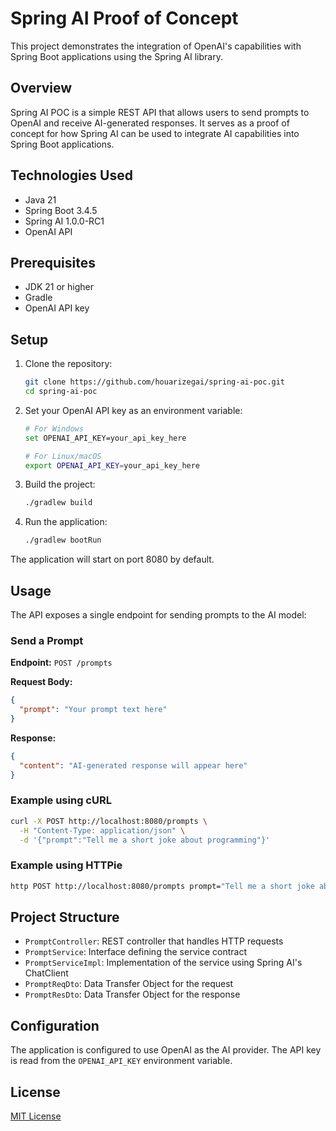 # Spring AI Proof of Concept

This project demonstrates the integration of OpenAI's capabilities with Spring Boot applications using the Spring AI library.

## Overview

Spring AI POC is a simple REST API that allows users to send prompts to OpenAI and receive AI-generated responses. It serves as a proof of concept for how Spring AI can be used to integrate AI capabilities into Spring Boot applications.

## Technologies Used

- Java 21
- Spring Boot 3.4.5
- Spring AI 1.0.0-RC1
- OpenAI API

## Prerequisites

- JDK 21 or higher
- Gradle
- OpenAI API key

## Setup

1. Clone the repository:
   ```bash
   git clone https://github.com/houarizegai/spring-ai-poc.git
   cd spring-ai-poc
   ```

2. Set your OpenAI API key as an environment variable:
   ```bash
   # For Windows
   set OPENAI_API_KEY=your_api_key_here
   
   # For Linux/macOS
   export OPENAI_API_KEY=your_api_key_here
   ```

3. Build the project:
   ```bash
   ./gradlew build
   ```

4. Run the application:
   ```bash
   ./gradlew bootRun
   ```

The application will start on port 8080 by default.

## Usage

The API exposes a single endpoint for sending prompts to the AI model:

### Send a Prompt

**Endpoint:** `POST /prompts`

**Request Body:**
```json
{
  "prompt": "Your prompt text here"
}
```

**Response:**
```json
{
  "content": "AI-generated response will appear here"
}
```

### Example using cURL

```bash
curl -X POST http://localhost:8080/prompts \
  -H "Content-Type: application/json" \
  -d '{"prompt":"Tell me a short joke about programming"}'
```

### Example using HTTPie

```bash
http POST http://localhost:8080/prompts prompt="Tell me a short joke about programming"
```

## Project Structure

- `PromptController`: REST controller that handles HTTP requests
- `PromptService`: Interface defining the service contract
- `PromptServiceImpl`: Implementation of the service using Spring AI's ChatClient
- `PromptReqDto`: Data Transfer Object for the request
- `PromptResDto`: Data Transfer Object for the response

## Configuration

The application is configured to use OpenAI as the AI provider. The API key is read from the `OPENAI_API_KEY` environment variable.

## License

[MIT License](LICENSE)